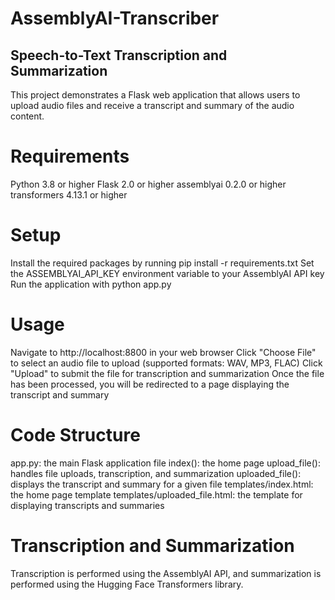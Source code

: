 # AssemblyAI-Transcriber
## Speech-to-Text Transcription and Summarization
This project demonstrates a Flask web application that allows users to upload audio files and receive a transcript and summary of the audio content.

# Requirements
Python 3.8 or higher
Flask 2.0 or higher
assemblyai 0.2.0 or higher
transformers 4.13.1 or higher

# Setup
Install the required packages by running pip install -r requirements.txt
Set the ASSEMBLYAI_API_KEY environment variable to your AssemblyAI API key
Run the application with python app.py

# Usage
Navigate to http://localhost:8800 in your web browser
Click "Choose File" to select an audio file to upload (supported formats: WAV, MP3, FLAC)
Click "Upload" to submit the file for transcription and summarization
Once the file has been processed, you will be redirected to a page displaying the transcript and summary

# Code Structure
app.py: the main Flask application file
index(): the home page
upload_file(): handles file uploads, transcription, and summarization
uploaded_file(): displays the transcript and summary for a given file
templates/index.html: the home page template
templates/uploaded_file.html: the template for displaying transcripts and summaries

# Transcription and Summarization
Transcription is performed using the AssemblyAI API, and summarization is performed using the Hugging Face Transformers library.